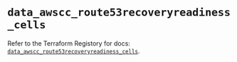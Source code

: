 # `data_awscc_route53recoveryreadiness_cells`

Refer to the Terraform Registory for docs: [`data_awscc_route53recoveryreadiness_cells`](https://registry.terraform.io/providers/hashicorp/awscc/0.70.0/docs/data-sources/route53recoveryreadiness_cells).
